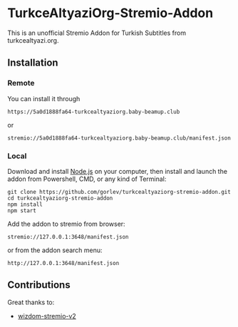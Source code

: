 # TurkceAltyaziOrg-Stremio-Addon
This is an unofficial Stremio Addon for Turkish Subtitles from turkcealtyazi.org.


## Installation

### Remote
You can install it through
```
https://5a0d1888fa64-turkcealtyaziorg.baby-beamup.club
```
or
```
stremio://5a0d1888fa64-turkcealtyaziorg.baby-beamup.club/manifest.json
```

### Local
Download and install [Node.js](https://nodejs.org/en/download/) on your computer, then install and launch the addon from Powershell, CMD, or any kind of Terminal:

```
git clone https://github.com/gorlev/turkcealtyaziorg-stremio-addon.git
cd turkcealtyaziorg-stremio-addon
npm install
npm start
```

Add the addon to stremio from browser:
```
stremio://127.0.0.1:3648/manifest.json
```

or from the addon search menu:
```
http://127.0.0.1:3648/manifest.json
```

## Contributions

Great thanks to:
* [wizdom-stremio-v2](https://github.com/maormagori/wizdom-stremio-v2)
